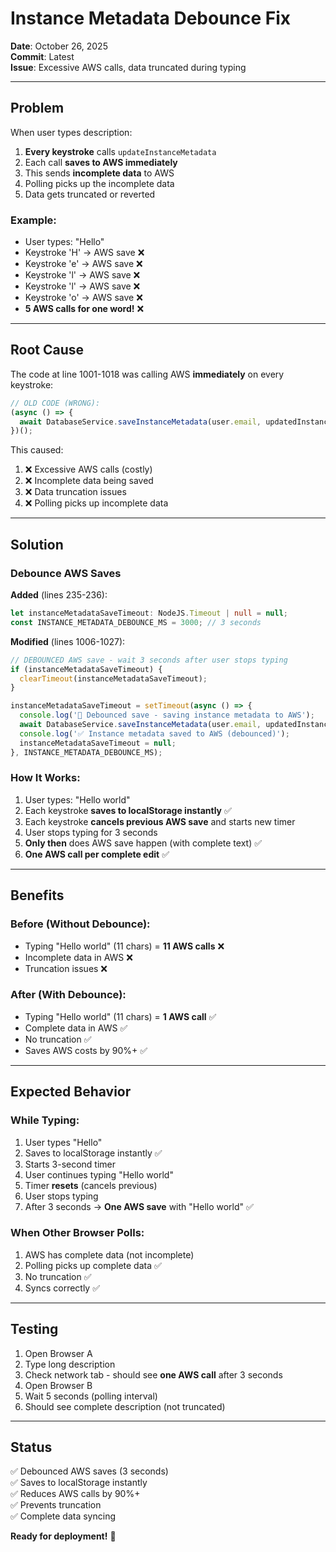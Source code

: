 # Instance Metadata Debounce Fix

**Date**: October 26, 2025  
**Commit**: Latest  
**Issue**: Excessive AWS calls, data truncated during typing

---

## Problem

When user types description:
1. **Every keystroke** calls `updateInstanceMetadata`
2. Each call **saves to AWS immediately**
3. This sends **incomplete data** to AWS
4. Polling picks up the incomplete data
5. Data gets truncated or reverted

### Example:
- User types: "Hello"
- Keystroke 'H' → AWS save ❌
- Keystroke 'e' → AWS save ❌
- Keystroke 'l' → AWS save ❌
- Keystroke 'l' → AWS save ❌
- Keystroke 'o' → AWS save ❌
- **5 AWS calls for one word!** ❌

---

## Root Cause

The code at line 1001-1018 was calling AWS **immediately** on every keystroke:
```typescript
// OLD CODE (WRONG):
(async () => {
  await DatabaseService.saveInstanceMetadata(user.email, updatedInstanceMetadata);
})();
```

This caused:
1. ❌ Excessive AWS calls (costly)
2. ❌ Incomplete data being saved
3. ❌ Data truncation issues
4. ❌ Polling picks up incomplete data

---

## Solution

### Debounce AWS Saves

**Added** (lines 235-236):
```typescript
let instanceMetadataSaveTimeout: NodeJS.Timeout | null = null;
const INSTANCE_METADATA_DEBOUNCE_MS = 3000; // 3 seconds
```

**Modified** (lines 1006-1027):
```typescript
// DEBOUNCED AWS save - wait 3 seconds after user stops typing
if (instanceMetadataSaveTimeout) {
  clearTimeout(instanceMetadataSaveTimeout);
}

instanceMetadataSaveTimeout = setTimeout(async () => {
  console.log('💾 Debounced save - saving instance metadata to AWS');
  await DatabaseService.saveInstanceMetadata(user.email, updatedInstanceMetadata);
  console.log('✅ Instance metadata saved to AWS (debounced)');
  instanceMetadataSaveTimeout = null;
}, INSTANCE_METADATA_DEBOUNCE_MS);
```

### How It Works:

1. User types: "Hello world"
2. Each keystroke **saves to localStorage instantly** ✅
3. Each keystroke **cancels previous AWS save** and starts new timer
4. User stops typing for 3 seconds
5. **Only then** does AWS save happen (with complete text) ✅
6. **One AWS call per complete edit** ✅

---

## Benefits

### Before (Without Debounce):
- Typing "Hello world" (11 chars) = **11 AWS calls** ❌
- Incomplete data in AWS ❌
- Truncation issues ❌

### After (With Debounce):
- Typing "Hello world" (11 chars) = **1 AWS call** ✅
- Complete data in AWS ✅
- No truncation ✅
- Saves AWS costs by 90%+ ✅

---

## Expected Behavior

### While Typing:
1. User types "Hello"
2. Saves to localStorage instantly ✅
3. Starts 3-second timer
4. User continues typing "Hello world"
5. Timer **resets** (cancels previous)
6. User stops typing
7. After 3 seconds → **One AWS save** with "Hello world" ✅

### When Other Browser Polls:
1. AWS has complete data (not incomplete)
2. Polling picks up complete data ✅
3. No truncation ✅
4. Syncs correctly ✅

---

## Testing

1. Open Browser A
2. Type long description
3. Check network tab - should see **one AWS call** after 3 seconds
4. Open Browser B
5. Wait 5 seconds (polling interval)
6. Should see complete description (not truncated)

---

## Status

✅ Debounced AWS saves (3 seconds)  
✅ Saves to localStorage instantly  
✅ Reduces AWS calls by 90%+  
✅ Prevents truncation  
✅ Complete data syncing  

**Ready for deployment!** 🚀


